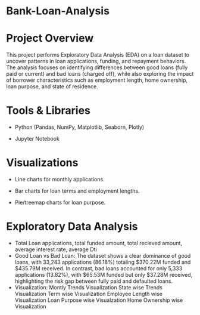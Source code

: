 # Bank-Loan-Analysis

# Project Overview

This project performs Exploratory Data Analysis (EDA) on a loan dataset to uncover patterns in loan applications, funding, and repayment behaviors. The analysis focuses on identifying differences between good loans (fully paid or current) and bad loans (charged off), while also exploring the impact of borrower characteristics such as employment length, home ownership, loan purpose, and state of residence.


# Tools & Libraries

* Python (Pandas, NumPy, Matplotlib, Seaborn, Plotly)

* Jupyter Notebook


# Visualizations

* Line charts for monthly applications.

* Bar charts for loan terms and employment lengths.

* Pie/treemap charts for loan purpose.


# Exploratory Data Analysis

* Total Loan applications, total funded amount, total recieved amount, average interest rate, average Dti
* Good Loan vs Bad Loan:
     The dataset shows a clear dominance of good loans, with 33,243 applications (86.18%) totaling $370.22M funded and $435.79M received. In contrast, bad loans accounted for only 5,333 applications (13.82%), with $65.53M funded but only $37.28M received, highlighting the risk gap between fully paid and defaulted loans.
* Visualization:
   Montly Trends Visualization
   State wise Trends Visualization
   Term wise Visualization
   Employee Length wise Visualization
   Loan Purpose wise Visualzation
   Home Ownership wise Visualization


